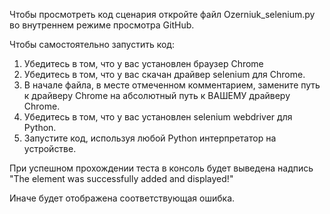 Чтобы просмотреть код сценария откройте файл Ozerniuk_selenium.py во внутреннем режиме просмотра GitHub.

Чтобы самостоятельно запустить код:
1. Убедитесь в том, что у вас установлен браузер Chrome
2. Убедитесь в том, что у вас скачан драйвер selenium для Chrome.
3. В начале файла, в месте отмеченном комментарием, замените путь к драйверу Chrome на абсолютный путь к ВАШЕМУ драйверу Chrome.
4. Убедитесь в том, что у вас установлен selenium webdriver для Python.
5. Запустите код, используя любой Python интерпретатор на устройстве. 

При успешном прохождении теста в консоль будет выведена надпись "The element was successfully added and displayed!" 

Иначе будет отображена соответствующая ошибка.
